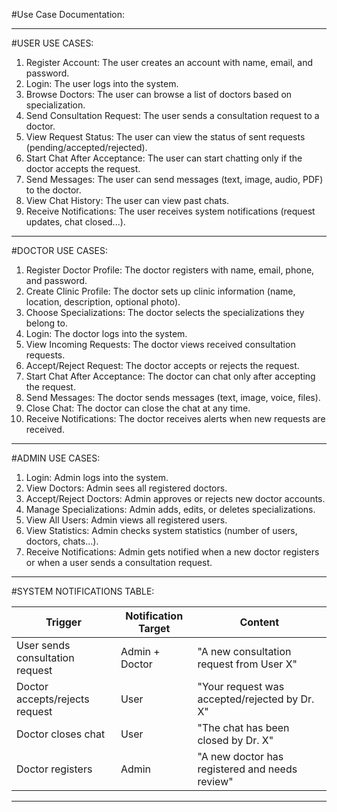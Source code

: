#Use Case Documentation:

---

#USER USE CASES:

1. Register Account: The user creates an account with name, email, and password.
2. Login: The user logs into the system.
3. Browse Doctors: The user can browse a list of doctors based on specialization.
4. Send Consultation Request: The user sends a consultation request to a doctor.
5. View Request Status: The user can view the status of sent requests (pending/accepted/rejected).
6. Start Chat After Acceptance: The user can start chatting only if the doctor accepts the request.
7. Send Messages: The user can send messages (text, image, audio, PDF) to the doctor.
8. View Chat History: The user can view past chats.
9. Receive Notifications: The user receives system notifications (request updates, chat closed...).

---

#DOCTOR USE CASES:

1. Register Doctor Profile: The doctor registers with name, email, phone, and password.
2. Create Clinic Profile: The doctor sets up clinic information (name, location, description, optional photo).
3. Choose Specializations: The doctor selects the specializations they belong to.
4. Login: The doctor logs into the system.
5. View Incoming Requests: The doctor views received consultation requests.
6. Accept/Reject Request: The doctor accepts or rejects the request.
7. Start Chat After Acceptance: The doctor can chat only after accepting the request.
8. Send Messages: The doctor sends messages (text, image, voice, files).
9. Close Chat: The doctor can close the chat at any time.
10. Receive Notifications: The doctor receives alerts when new requests are received.

---

#ADMIN USE CASES:

1. Login: Admin logs into the system.
2. View Doctors: Admin sees all registered doctors.
3. Accept/Reject Doctors: Admin approves or rejects new doctor accounts.
4. Manage Specializations: Admin adds, edits, or deletes specializations.
5. View All Users: Admin views all registered users.
6. View Statistics: Admin checks system statistics (number of users, doctors, chats...).
7. Receive Notifications: Admin gets notified when a new doctor registers or when a user sends a consultation request.

---

#SYSTEM NOTIFICATIONS TABLE:

| Trigger                         | Notification Target | Content                                        |
| ------------------------------- | ------------------- | ---------------------------------------------- |
| User sends consultation request | Admin + Doctor      | "A new consultation request from User X"       |
| Doctor accepts/rejects request  | User                | "Your request was accepted/rejected by Dr. X"  |
| Doctor closes chat              | User                | "The chat has been closed by Dr. X"            |
| Doctor registers                | Admin               | "A new doctor has registered and needs review" |

---
